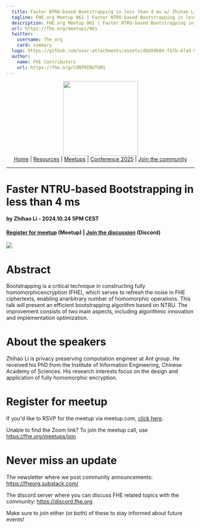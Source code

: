 ```yaml
---
  title: Faster NTRU-based Bootstrapping in less than 4 ms w/ Zhihao Li | FHE.org Meetup 061
  tagline: FHE.org Meetup 061 | Faster NTRU-based Bootstrapping in less than 4 ms w/ Zhihao Li
  description: FHE.org Meetup 061 | Faster NTRU-based Bootstrapping in less than 4 ms w/ Zhihao Li
  url: https://fhe.org/meetups/061
  twitter:
    username: fhe_org
    card: summary
  logo: https://github.com/user-attachments/assets/dbb50b84-f57b-47a3-9d7d-be47a316b751
  author:
    name: FHE Contributors
    url: https://fhe.org/CONTRIBUTORS
---
```


<!-- Main header navigation -->
<p align="center">
  <img width="200" src="https://user-images.githubusercontent.com/5758427/180978488-db825482-5a58-4c7c-9589-c494a6f0be04.png"><br/>
  <a href="https://fhe-org.github.io">Home</a> | <a href="https://fhe-org.github.io/resources">Resources</a> | <a href="https://fhe-org.github.io/meetups/">Meetups</a> | <a href="https://fhe-org.github.io/conferences/conference-2025/">Conference 2025</a> | <a href="https://fhe-org.github.io/community">Join the community</a>
</p>
<hr/>
<!-- /Main header navigation -->


# Faster NTRU-based Bootstrapping in less than 4 ms
#### by Zhihao Li - 2024.10.24 5PM CEST
#### <a href="https://www.meetup.com/fhe-org/events/304079865/?utm_medium=referral&utm_campaign=share-btn_savedevents_share_modal&utm_source=link">Register for meetup</a> (Meetup) | <a href="https://discord.fhe.org">Join the discussion</a> (Discord)

<a href="https://www.meetup.com/fhe-org/events/304079865/?utm_medium=referral&utm_campaign=share-btn_savedevents_share_modal&utm_source=link"><img src="https://github.com/user-attachments/assets/dbb50b84-f57b-47a3-9d7d-be47a316b751"></a>

# Abstract

Bootstrapping is a critical technique in constructing fully homomorphicencryption (FHE), which serves to refresh the noise in FHE ciphertexts, enabling anarbitrary number of homomorphic operations. This talk will present an efficient bootstrapping algorithm based on NTRU. The improvement consists of two main aspects, including algorithmic innovation and implementation optimization.

# About the speakers

Zhihao Li is privacy preserving computation engineer at Ant group. He received his PhD from the Institute of Information Engineering, Chinese Academy of Sciences. His research interests focus on the design and application of fully homomorphic encryption.

# Register for meetup

If you'd like to RSVP for the meetup via meetup.com, <a href="https://www.meetup.com/fhe-org/events/304079865/?utm_medium=referral&utm_campaign=share-btn_savedevents_share_modal&utm_source=link">click here</a>.

Unable to find the Zoom link? To join the meetup call, use https://fhe.org/meetups/join

# Never miss an update

The newsletter where we post community announcements: https://fheorg.substack.com/

The discord server where you can discuss FHE related topics with the community: https://discord.fhe.org

Make sure to join either (or both) of these to stay informed about future events!

